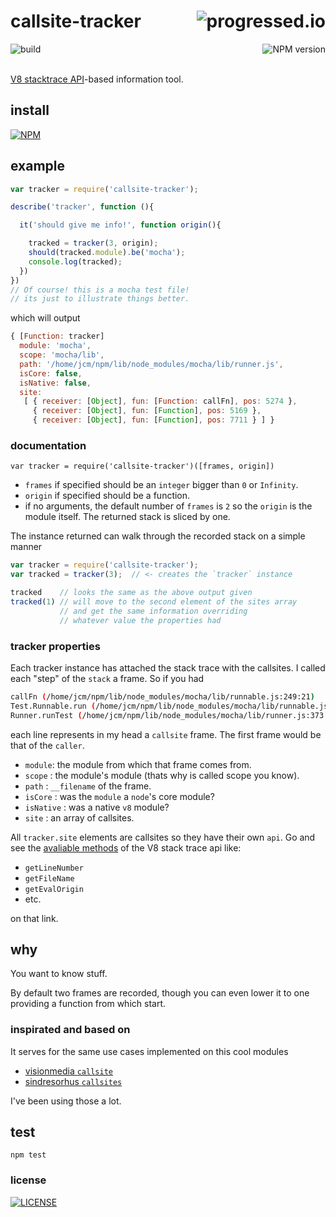 # callsite-tracker [<img alt="progressed.io" src="http://progressed.io/bar/99" align="right"/>](https://github.com/fehmicansaglam/progressed.io)

[<img alt="build" src="http://img.shields.io/travis/stringparser/callsite-tracker/master.svg?style=flat-square" align="left"/>](https://travis-ci.org/stringparser/callsite-tracker/builds)
[<img alt="NPM version" src="http://img.shields.io/npm/v/callsite-tracker.svg?style=flat-square" align="right"/>](http://www.npmjs.org/package/callsite-tracker)
<br><br>

[V8 stacktrace API](https://code.google.com/p/v8/wiki/JavaScriptStackTraceApi)-based information tool.
<br>

## install
 [![NPM](https://nodei.co/npm/callsite-tracker.png?mini=true)](https://nodei.co/npm/callsite-tracker/)

## example

```js
var tracker = require('callsite-tracker');

describe('tracker', function (){

  it('should give me info!', function origin(){

    tracked = tracker(3, origin);
    should(tracked.module).be('mocha');
    console.log(tracked);
  })
})
// Of course! this is a mocha test file!
// its just to illustrate things better.
```

which will output

```js
{ [Function: tracker]
  module: 'mocha',
  scope: 'mocha/lib',
  path: '/home/jcm/npm/lib/node_modules/mocha/lib/runner.js',
  isCore: false,
  isNative: false,
  site:
   [ { receiver: [Object], fun: [Function: callFn], pos: 5274 },
     { receiver: [Object], fun: [Function], pos: 5169 },
     { receiver: [Object], fun: [Function], pos: 7711 } ] }
```

### documentation

`var tracker = require('callsite-tracker')([frames, origin])`

 - `frames` if specified should be an `integer` bigger than `0` or `Infinity`.
 - `origin` if specified should be a function.
 - if no arguments, the default number of `frames` is `2` so the `origin` is the module itself. The returned stack is sliced by one.

The instance returned can walk through the recorded stack on a simple manner

```js
var tracker = require('callsite-tracker');
var tracked = tracker(3);  // <- creates the `tracker` instance

tracked    // looks the same as the above output given
tracked(1) // will move to the second element of the sites array
           // and get the same information overriding
           // whatever value the properties had
```

### tracker properties

Each tracker instance has attached the stack trace with the callsites. I called each "step" of the `stack` a frame. So if you had

```bash
callFn (/home/jcm/npm/lib/node_modules/mocha/lib/runnable.js:249:21)
Test.Runnable.run (/home/jcm/npm/lib/node_modules/mocha/lib/runnable.js:242:7)
Runner.runTest (/home/jcm/npm/lib/node_modules/mocha/lib/runner.js:373:10)
```
each line represents in my head a `callsite` frame. The first frame would be
that of the `caller`.

 - `module`: the module from which that frame comes from.
 - `scope` : the module's module (thats why is called scope you know).
 - `path`  : `__filename` of the frame.
 - `isCore` : was the `module` a `node`'s core module?
 - `isNative` : was a native `v8` module?
 - `site` : an array of callsites.


All `tracker.site` elements are callsites so they have their own `api`. Go and see the [avaliable methods](https://code.google.com/p/v8/wiki/JavaScriptStackTraceApi) of the V8 stack trace api like:
 - `getLineNumber`
 - `getFileName`
 - `getEvalOrigin`
 - etc.

on that link.

## why

You want to know stuff.

By default two frames are recorded, though you can even lower it to one providing a function from which start.

### inspirated and based on

It serves for the same use cases implemented on this cool modules

 - [visionmedia `callsite`](https://github.com/visionmedia/callsite)
 - [sindresorhus `callsites`](https://github.com/sindresorhus/callsites)

I've been using those a lot.

## test

    npm test

### license

[<img alt="LICENSE" src="http://img.shields.io/npm/l/callsite-tracker.svg?style=flat-square"/>](http://opensource.org/licenses/MIT)

